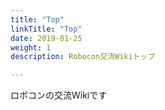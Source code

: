```yaml
---
title: "Top"
linkTitle: "Top"
date: 2019-01-25
weight: 1
description: Robocon交流Wikiトップ

---
```

ロボコンの交流Wikiです
